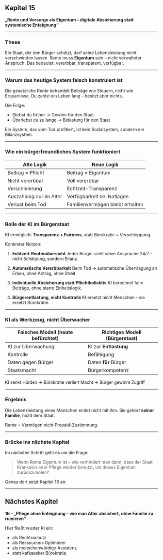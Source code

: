 ## Kapitel 15 

**„Rente und Vorsorge als Eigentum – digitale Absicherung statt systemische Enteignung“**

---

### These

Ein Staat, der den Bürger schützt, darf seine Lebensleistung nicht verschwinden lassen.
Rente muss **Eigentum** sein – nicht verwalteter Anspruch.
Das bedeutet: vererbbar, transparent, verfügbar.

---

### Warum das heutige System falsch konstruiert ist

Die gesetzliche Rente behandelt Beiträge wie Steuern, nicht wie Ersparnisse.
Du zahlst ein Leben lang – besitzt aber nichts.

Die Folge:

* Stirbst du früher → Gewinn für den Staat
* Überlebst du zu lange → Belastung für den Staat

Ein System, das vom Tod profitiert,
ist kein Sozialsystem, sondern ein Bilanzsystem.

---

### Wie ein bürgerfreundliches System funktioniert

| Alte Logik              | Neue Logik                       |
| ----------------------- | -------------------------------- |
| Beitrag = Pflicht       | Beitrag = Eigentum               |
| Nicht vererbbar         | Voll vererbbar                   |
| Verschleierung          | Echtzeit-Transparenz             |
| Auszahlung nur im Alter | Verfügbarkeit bei Notlagen       |
| Verlust beim Tod        | Familienvermögen bleibt erhalten |

---

### Rolle der KI im Bürgerstaat

KI ermöglicht **Transparenz + Fairness**, statt Bürokratie + Verschleppung.

Konkreter Nutzen:

1. **Echtzeit-Rentenübersicht**
   Jeder Bürger sieht seine Ansprüche 24/7 – nicht Schätzung, sondern Bilanz.

2. **Automatische Vererbbarkeit**
   Beim Tod → automatische Übertragung an Erben, ohne Antrag, ohne Streit.

3. **Individuelle Absicherung statt Pflichtkollektiv**
   KI berechnet faire Beiträge, ohne starre Einheitslogik.

4. **Bürgerentlastung, nicht Kontrolle**
   KI ersetzt nicht Menschen – sie ersetzt Bürokratie.

---

### KI als Werkzeug, nicht Überwacher

| Falsches Modell (heute befürchtet) | Richtiges Modell (Bürgerstaat) |
| ---------------------------------- | ------------------------------ |
| KI zur Überwachung                 | KI zur **Entlastung**          |
| Kontrolle                          | Befähigung                     |
| Daten gegen Bürger                 | Daten **für** Bürger           |
| Staatsmacht                        | Bürgerkompetenz                |

KI senkt Hürden
→ Bürokratie verliert Macht
→ Bürger gewinnt Zugriff

---

### Ergebnis

Die Lebensleistung eines Menschen endet nicht mit ihm.
Sie gehört **seiner Familie**, nicht dem Staat.

Rente = Vermögen
nicht Prepaid-Zustimmung.

---

### Brücke ins nächste Kapitel

Im nächsten Schritt geht es um die Frage:

> Wenn Rente Eigentum ist –
> wie verhindert man dann, dass der Staat Kranksein oder Pflege wieder benutzt, um dieses Eigentum zurückzuholen?

Genau dort setzt Kapitel 16 an:

---

## Nächstes Kapitel

**16 – „Pflege ohne Enteignung – wie man Alter absichert, ohne Familie zu ruinieren“**

Hier fließt wieder KI ein:

* als Rechtsschutz
* als Ressourcen-Optimierer
* als menschenwürdige Assistenz
* statt kafkaesker Bürokratie
